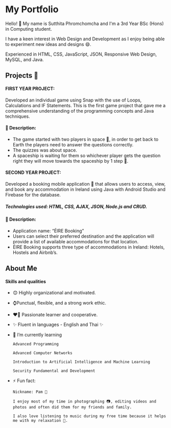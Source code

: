 # My Portfolio
Hello! 👋 My name is Sutthita Phromchomcha and I'm a 3rd Year BSc (Hons) in Computing student.

I have a keen interest in Web Design and Development as I enjoy being able to experiment new ideas and designs 😄.

Experienced in HTML, CSS, JavaScript, JSON, Responsive Web Design, MySQL, and Java.

## Projects 📝
#### FIRST YEAR PROJECT:

Developed an individual game using Snap with the use of Loops, Calculations and IF Statements. 
This is the first game project that gave me a comprehensive understanding of the programming concepts and Java techniques. 

#### 🌟 Description:

- The game started with two players in space 🌌, in order to get back to Earth the players need to answer the questions correctly.
- The quizzes was about space.
- A spaceship is waiting for them so whichever player gets the question right they will move towards the spaceship by 1 step  🚀.



#### SECOND YEAR PROJECT:

Developed a booking mobile application 📱 that allows users to access, view, and book any accommodation in Ireland using Java with Android Studio and Firebase for the database.

##### Technologies used: HTML, CSS, AJAX, JSON, Node.js and CRUD.

#### 🌟 Description:
- Application name: “ÉIRE Booking”
- Users can select their preferred destination and the application will provide a list of available accommodations for that location.
- ÉIRE Booking supports three type of accommodations in Ireland: Hotels, Hostels and Airbnb’s.


## About Me  


#### Skills and qualities
-	😊 Highly organizational and motivated.
-	⌚Punctual, flexible, and a strong work ethic.
-	❤️‍🔥 Passionate learner and cooperative.
-	✨ Fluent in languages - English and Thai ✨

- 🌱 I’m currently learning

      Advanced Programming
      
      Advanced Computer Networks
      
      Introduction to Artificial Intelligence and Machine Learning
      
      Security Fundamental and Development

- ⚡ Fun fact:

      Nickname: Pam 👩

      I enjoy most of my time in photographing 📷, editing videos and photos and often did them for my friends and family.
      
      I also love listening to music during my free time because it helps me with my relaxation 🎵.

